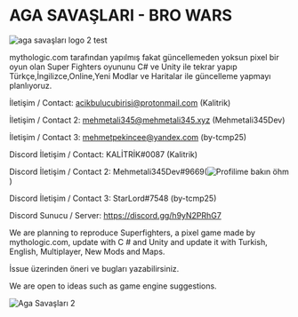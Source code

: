 # AGA SAVAŞLARI - BRO WARS
![aga savaşları logo 2 test](https://user-images.githubusercontent.com/70946597/116781941-ee003100-aa8e-11eb-9068-9a7fe090f929.PNG)


mythologic.com tarafından yapılmış fakat güncellemeden yoksun pixel bir oyun olan Super Fighters oyununu C# ve Unity ile tekrar yapıp Türkçe,İngilizce,Online,Yeni Modlar ve Haritalar ile güncelleme yapmayı planlıyoruz.

İletişim / Contact: acikbulucubirisi@protonmail.com (Kalitrik)

İletişim / Contact 2: mehmetali345@mehmetali345.xyz (Mehmetali345Dev)

İletişim / Contact 3: mehmetpekincee@yandex.com (by-tcmp25)

Discord İletişim / Contact: KALİTRİK#0087 (Kalitrik)

Discord İletişim / Contact 2: Mehmetali345Dev#9669(![Profilime bakın öhm](https://github.com/Mehmetali345Dev))

Discord İletişim / Contact 3: StarLord#7548 (by-tcmp25)

Discord Sunucu / Server: https://discord.gg/h9yN2PRhG7

We are planning to reproduce Superfighters, a pixel game made by mythologic.com, update with C # and Unity and update it with Turkish, English, Multiplayer, New Mods and Maps.


 İssue üzerinden öneri ve bugları yazabilirsiniz.
 
 We are open to ideas such as game engine suggestions.
 
![Aga Savaşları 2](https://user-images.githubusercontent.com/70946597/116781952-fa848980-aa8e-11eb-820d-128c684ead38.png)

